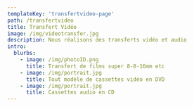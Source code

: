 ```yaml
---
templateKey: 'transfertvideo-page'
path: /transfertvideo
title: Transfert Vidéo
image: /img/videotransfer.jpg
description: Nous réalisons des transferts vidéo et audio
intro:
  blurbs:
    - image: /img/photoID.png
      title: Transfert de films super 8-8-16mm etc
    - image: /img/portrait.jpg
      title: Tout modèle de cassettes vidéo en DVD
    - image: /img/portrait.jpg
      title: Cassettes audio en CD
---
```

